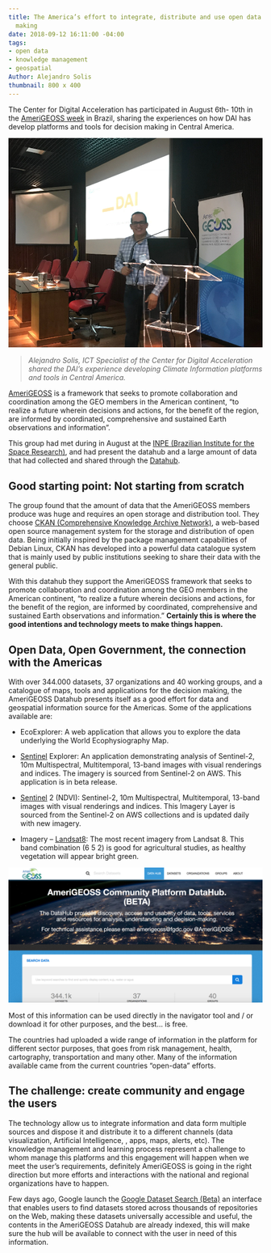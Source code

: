 ```yaml
---
title: The America’s effort to integrate, distribute and use open data for the decision
  making
date: 2018-09-12 16:11:00 -04:00
tags:
- open data
- knowledge management
- geospatial
Author: Alejandro Solis
thumbnail: 800 x 400
---
```


The Center for Digital Acceleration has participated in August 6th- 10th in the [AmeriGEOSS week](https://www.amerigeoss.org/amerigeoss-events/amerigeoss-week-2018/index_html) in Brazil, sharing the experiences on how DAI has develop platforms and tools for decision making in Central America.

![Screen Shot 2018-09-12 at 2.14.19 PM.png](/uploads/Screen%20Shot%202018-09-12%20at%202.14.19%20PM.png)

> *Alejandro Solis, ICT Specialist of the Center for Digital Acceleration shared the DAI’s experience developing Climate Information platforms and tools in Central America.*

[AmeriGEOSS](https://www.amerigeoss.org/amerigeoss/index_html) is a framework that seeks to promote collaboration and coordination among the GEO members in the American continent, “to realize a future wherein decisions and actions, for the benefit of the region, are informed by coordinated, comprehensive and sustained Earth observations and information”.

This group had met during in August at the [INPE (Brazilian Institute for the Space Research)](http://www.inpe.br), and had present the datahub and a large amount of data that had collected and shared through the [Datahub](https://data.amerigeoss.org).

## **Good starting point: Not starting from scratch**

The group found that the amount of data that the AmeriGEOSS members produce was huge and requires an open storage and distribution tool. They choose [CKAN (Comprehensive Knowledge Archive Network)](https://ckan.org),  a web-based open source management system for the storage and distribution of open data. Being initially inspired by the package management capabilities of Debian Linux, CKAN has developed into a powerful data catalogue system that is mainly used by public institutions seeking to share their data with the general public.

With this datahub they support the AmeriGEOSS framework that seeks to promote collaboration and coordination among the GEO members in the American continent, “to realize a future wherein decisions and actions, for the benefit of the region, are informed by coordinated, comprehensive and sustained Earth observations and information.” **Certainly this is where the good intentions and technology meets to make things happen.**

## **Open Data, Open Government, the connection with the Americas**

With over 344.000 datasets, 37 organizations and 40 working groups, and a catalogue of maps, tools and applications for the decision making, the AmeriGEOSS Datahub presents itself as a good effort for data and geospatial information source for the Americas. Some of the applications available are:

* EcoExplorer: A web application that allows you to explore the data underlying the World Ecophysiography Map.

* [Sentinel](https://www.esa.int/Our_Activities/Observing_the_Earth/Copernicus/Sentinel-2) Explorer: An application demonstrating analysis of Sentinel-2, 10m Multispectral, Multitemporal, 13-band images with visual renderings and indices. The imagery is sourced from Sentinel-2 on AWS. This application is in beta release.

* [Sentinel](https://www.esa.int/Our_Activities/Observing_the_Earth/Copernicus/Sentinel-2) 2 (NDVI): Sentinel-2, 10m Multispectral, Multitemporal, 13-band images with visual renderings and indices. This Imagery Layer is sourced from the Sentinel-2 on AWS collections and is updated daily with new imagery.

* Imagery – [Landsat8](https://landsat.usgs.gov/landsat-8): The most recent imagery from Landsat 8. This band combination (6 5 2) is good for agricultural studies, as healthy vegetation will appear bright green.

![Screen Shot 2018-09-12 at 2.58.24 PM.png](/uploads/Screen%20Shot%202018-09-12%20at%202.58.24%20PM.png)

Most of this information can be used directly in the navigator tool and / or download it for other purposes, and the best… is free.

The countries had uploaded a wide range of information in the platform for different sector purposes, that goes from risk management, health, cartography, transportation and many other. Many of the information available came from the current countries “open-data” efforts.

## **The challenge: create community and engage the users**

The technology allow us to integrate information and data form multiple sources and dispose it and distribute it to a different channels (data visualization, Artificial Intelligence, , apps, maps, alerts, etc). The knowledge management and learning process represent a challenge to whom manage this platforms and this engagement will happen when we meet the user’s requirements, definitely AmeriGEOSS is going in the right direction but more efforts and interactions with the national and regional organizations have to happen.

Few days ago, Google launch the [Google Dataset Search (Beta)](https://toolbox.google.com/datasetsearch) an interface that enables users to find datasets stored across thousands of repositories on the Web, making these datasets universally accessible and useful,  the contents in the AmeriGEOSS Datahub are already indexed, this will make sure the hub will be available to connect with the user in need of this information.
